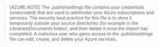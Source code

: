 ﻿> [AZURE.NOTE]
> The .publishsettings file contains your  credentials (unencoded) that are used to administer your Azure subscriptions and services. The security best practice for this file is to store it temporarily outside your source directories (for example in the Libraries\Documents folder), and then  delete it once the import has completed. A malicious user who gains access to the .publishsettings file can edit, create, and delete your Azure services.
